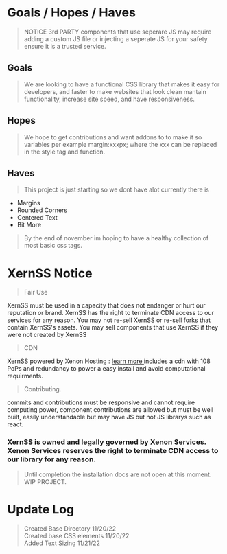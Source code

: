 # Goals / Hopes / Haves

> NOTICE
> 3rd PARTY components that use seperare JS may require adding a custom JS file or injecting a seperate JS for your safety ensure it is a trusted service.

## Goals

> We are looking to have a functional CSS library that makes it easy for developers, and faster to make websites that look clean mantain functionality, increase site speed, and have responsiveness. 

## Hopes

> We hope to get contributions and want addons to to make it so variables per example margin:xxxpx; where the xxx can be replaced in the style tag and function.

## Haves

> This project is just starting so we dont have alot currently there is

* Margins
* Rounded Corners
* Centered Text
* Bit More

> By the end of november im hoping to have a healthy collection of most basic css tags. 


# XernSS Notice

> Fair Use

XernSS must be used in a capacity that does not endanger or hurt our reputation or brand.
XernSS has the right to terminate CDN access to our services for any reason. 
You may not re-sell XernSS or re-sell forks that contain XernSS's assets.
You may sell components that use XernSS if they were not created by XernSS


> CDN

XernSS powered by Xenon Hosting : <a href="https://xenonhosting.org"> learn more </a> includes a cdn with 108 PoPs and redundancy to power a easy install and avoid computational requirments.

> Contributing.

commits and contributions must be responsive and cannot require computing power, component contributions are allowed but must be well built, easily understandable but may  have JS but not JS librarys such as react.


### XernSS is owned and legally governed by Xenon Services. Xenon Services reserves the right to terminate CDN access to our library for any reason.

> Until completion the installation docs are not open at this moment. WIP PROJECT.

# Update Log

> Created Base Directory 11/20/22 <br>
> Created base CSS elements 11/20/22 <br>
> Added Text Sizing 11/21/22 <br>
